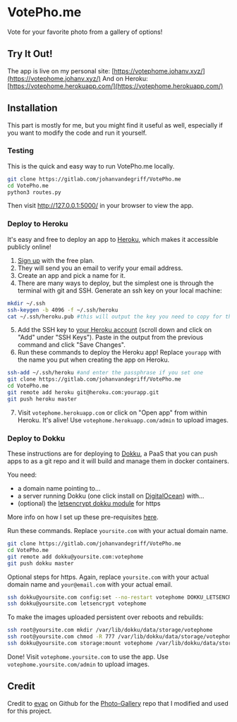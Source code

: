 # VotePho.me
Vote for your favorite photo from a gallery of options!

## Try It Out!
The app is live on my personal site: [https://votephome.johanv.xyz/](https://votephome.johanv.xyz/)
And on Heroku: [https://votephome.herokuapp.com/](https://votephome.herokuapp.com/)

## Installation
This part is mostly for me, but you might find it useful as well, especially if you want to modify the code and run it yourself.

### Testing
This is the quick and easy way to run VotePho.me locally.
```bash
git clone https://gitlab.com/johanvandegriff/VotePho.me
cd VotePho.me
python3 routes.py
```
Then visit http://127.0.0.1:5000/ in your browser to view the app.

### Deploy to Heroku
It's easy and free to deploy an app to [Heroku](https://www.heroku.com/), which makes it accessible publicly online!
1. [Sign up](https://signup.heroku.com/) with the free plan.
2. They will send you an email to verify your email address.
3. Create an app and pick a name for it.
4. There are many ways to deploy, but the simplest one is through the terminal with git and SSH. Generate an ssh key on your local machine:
```bash
mkdir ~/.ssh
ssh-keygen -b 4096 -f ~/.ssh/heroku
cat ~/.ssh/heroku.pub #this will output the key you need to copy for the next step
```
5. Add the SSH key to [your Heroku account](https://dashboard.heroku.com/account) (scroll down and click on "Add" under "SSH Keys"). Paste in the output from the previous command and click "Save Changes".
6. Run these commands to deploy the Heroku app! Replace `yourapp` with the name you put when creating the app on Heroku.
```bash
ssh-add ~/.ssh/heroku #and enter the passphrase if you set one
git clone https://gitlab.com/johanvandegriff/VotePho.me
cd VotePho.me
git remote add heroku git@heroku.com:yourapp.git
git push heroku master
```
7. Visit `votephome.herokuapp.com` or click on "Open app" from within Heroku. It's alive! Use `votephome.herokuapp.com/admin` to upload images.

### Deploy to Dokku
These instructions are for deploying to [Dokku](http://dokku.viewdocs.io/dokku/), a PaaS that you can push apps to as a git repo and it will build and manage them in docker containers.

You need:
* a domain name pointing to...
* a server running Dokku (one click install on [DigitalOcean](https://m.do.co/c/f300a2838d1d)) with...
* (optional) the [letsencrypt dokku module](https://github.com/dokku/dokku-letsencrypt) for https

More info on how I set up these pre-requisites [here](https://blog.johanv.xyz/how-i-created-johanv-xyz).

Run these commands. Replace `yoursite.com` with your actual domain name.
```bash
git clone https://gitlab.com/johanvandegriff/VotePho.me
cd VotePho.me
git remote add dokku@yoursite.com:votephome
git push dokku master
```

Optional steps for https. Again, replace `yoursite.com` with your actual domain name and `your@email.com` with your actual email.
```bash
ssh dokku@yoursite.com config:set --no-restart votephome DOKKU_LETSENCRYPT_EMAIL=your@email.com
ssh dokku@yoursite.com letsencrypt votephome
```

To make the images uploaded persistent over reboots and rebuilds:
```bash
ssh root@yoursite.com mkdir /var/lib/dokku/data/storage/votephome
ssh root@yoursite.com chmod -R 777 /var/lib/dokku/data/storage/votephome
ssh dokku@yoursite.com storage:mount votephome /var/lib/dokku/data/storage/votephome:/app/static/images
```

Done! Visit `votephome.yoursite.com` to use the app. Use `votephome.yoursite.com/admin` to upload images.

## Credit
Credit to [evac](https://github.com/evac) on Github for the [Photo-Gallery](https://github.com/evac/Photo-Gallery) repo that I modified and used for this project.